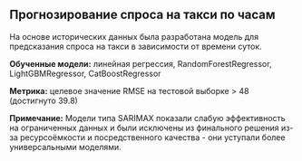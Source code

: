 ## Прогнозирование спроса на такси по часам

На основе исторических данных была разработана модель для предсказания спроса на такси в зависимости от времени суток. 

**Обученные модели:** линейная регрессия, RandomForestRegressor, LightGBMRegressor, CatBoostRegressor

**Метрика:** целевое значение RMSE на тестовой выборке > 48 (достигнуто 39.8)

**Примечание:** Модели типа SARIMAX показали слабую эффективность на ограниченных данных и были исключены из финального решения из-за ресурсоёмкости и посредственного качества - они уступали более универсальными моделями.
